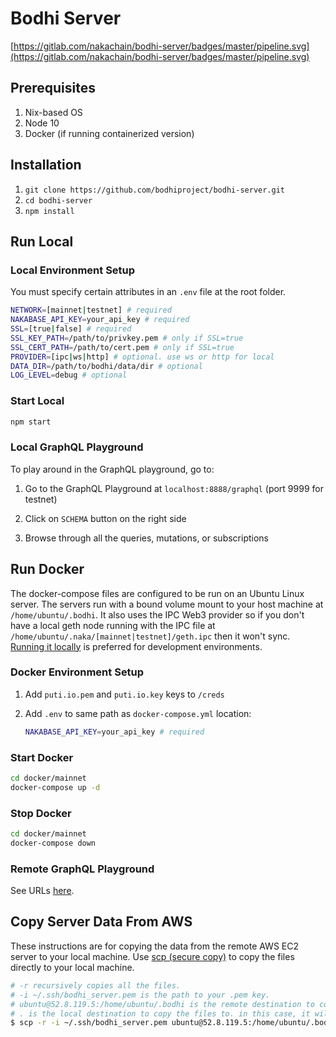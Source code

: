 # Bodhi Server

[https://gitlab.com/nakachain/bodhi-server/badges/master/pipeline.svg](https://gitlab.com/nakachain/bodhi-server/badges/master/pipeline.svg)

## Prerequisites

1. Nix-based OS
2. Node 10
3. Docker (if running containerized version)

## Installation

1. `git clone https://github.com/bodhiproject/bodhi-server.git`
2. `cd bodhi-server`
3. `npm install`

## Run Local

### Local Environment Setup

You must specify certain attributes in an `.env` file at the root folder.

```bash
NETWORK=[mainnet|testnet] # required
NAKABASE_API_KEY=your_api_key # required
SSL=[true|false] # required
SSL_KEY_PATH=/path/to/privkey.pem # only if SSL=true
SSL_CERT_PATH=/path/to/cert.pem # only if SSL=true
PROVIDER=[ipc|ws|http] # optional. use ws or http for local
DATA_DIR=/path/to/bodhi/data/dir # optional
LOG_LEVEL=debug # optional
```

### Start Local

```bash
npm start
```

### Local GraphQL Playground

To play around in the GraphQL playground, go to:

1. Go to the GraphQL Playground at `localhost:8888/graphql` (port 9999 for testnet)

2. Click on `SCHEMA` button on the right side

3. Browse through all the queries, mutations, or subscriptions

## Run Docker

The docker-compose files are configured to be run on an Ubuntu Linux server. The servers run with a bound volume mount to your host machine at `/home/ubuntu/.bodhi`. It also uses the IPC Web3 provider so if you don't have a local geth node running with the IPC file at `/home/ubuntu/.naka/[mainnet|testnet]/geth.ipc` then it won't sync. [Running it locally](#run-locally) is preferred for development environments.

### Docker Environment Setup

1. Add `puti.io.pem` and `puti.io.key` keys to `/creds`
2. Add `.env` to same path as `docker-compose.yml` location:

    ```bash
    NAKABASE_API_KEY=your_api_key # required
    ```

### Start Docker

```bash
cd docker/mainnet
docker-compose up -d
```

### Stop Docker

```bash
cd docker/mainnet
docker-compose down
```

### Remote GraphQL Playground

See URLs [here](https://docs.nakachain.org/docs/bodhi-metadata/#graphql).

## Copy Server Data From AWS

These instructions are for copying the data from the remote AWS EC2 server to your local machine. Use [scp (secure copy)](https://haydenjames.io/linux-securely-copy-files-using-scp/) to copy the files directly to your local machine.

```bash
# -r recursively copies all the files.
# -i ~/.ssh/bodhi_server.pem is the path to your .pem key.
# ubuntu@52.8.119.5:/home/ubuntu/.bodhi is the remote destination to copy the files from.
# . is the local destination to copy the files to. in this case, it will copy it to your current dir.
$ scp -r -i ~/.ssh/bodhi_server.pem ubuntu@52.8.119.5:/home/ubuntu/.bodhi .
```
